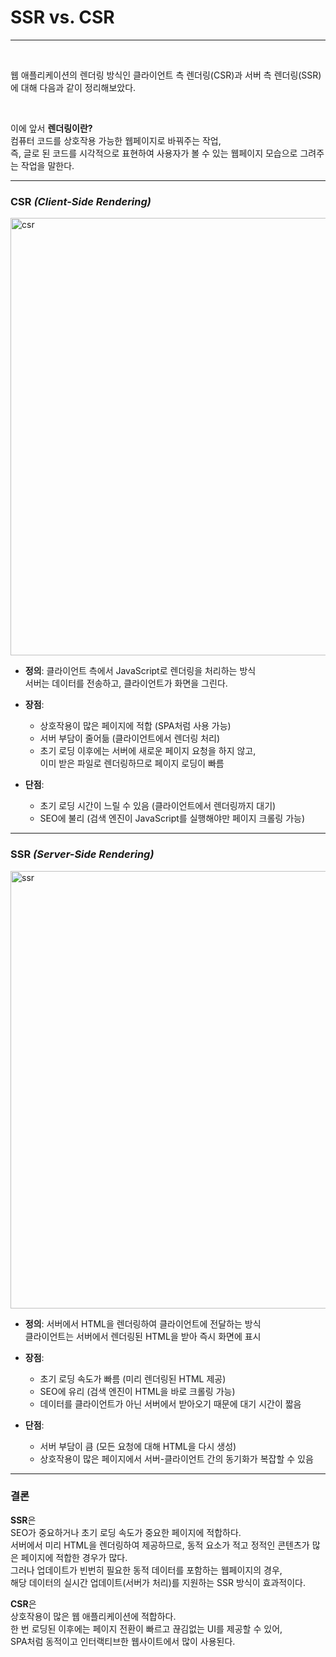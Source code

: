 # SSR vs. CSR

---

<br>

웹 애플리케이션의 렌더링 방식인 클라이언트 측 렌더링(CSR)과 서버 측 렌더링(SSR)에 대해 다음과 같이 정리해보았다.

<br>

이에 앞서 **렌더링이란?**  
컴퓨터 코드를 상호작용 가능한 웹페이지로 바꿔주는 작업,  
즉, 글로 된 코드를 시각적으로 표현하여 사용자가 볼 수 있는 웹페이지 모습으로 그려주는 작업을 말한다.

---

### **CSR** _(Client-Side Rendering)_

<img src="https://gist.github.com/user-attachments/assets/fca132e9-fef7-4940-bc93-0666d33b5637" alt="csr" width="700">

- **정의**: 클라이언트 측에서 JavaScript로 렌더링을 처리하는 방식  
   서버는 데이터를 전송하고, 클라이언트가 화면을 그린다.

- **장점**:

  - 상호작용이 많은 페이지에 적합 (SPA처럼 사용 가능)
  - 서버 부담이 줄어듦 (클라이언트에서 렌더링 처리)
  - 초기 로딩 이후에는 서버에 새로운 페이지 요청을 하지 않고,  
     이미 받은 파일로 렌더링하므로 페이지 로딩이 빠름

- **단점**:

  - 초기 로딩 시간이 느릴 수 있음 (클라이언트에서 렌더링까지 대기)
  - SEO에 불리 (검색 엔진이 JavaScript를 실행해야만 페이지 크롤링 가능)

---

### **SSR** _(Server-Side Rendering)_

<img src="https://gist.github.com/user-attachments/assets/c10900fe-12d9-4aee-a571-ce56170f145b" alt="ssr"  width="700">

- **정의**: 서버에서 HTML을 렌더링하여 클라이언트에 전달하는 방식  
   클라이언트는 서버에서 렌더링된 HTML을 받아 즉시 화면에 표시

- **장점**:

  - 초기 로딩 속도가 빠름 (미리 렌더링된 HTML 제공)
  - SEO에 유리 (검색 엔진이 HTML을 바로 크롤링 가능)
  - 데이터를 클라이언트가 아닌 서버에서 받아오기 때문에 대기 시간이 짧음

- **단점**:

  - 서버 부담이 큼 (모든 요청에 대해 HTML을 다시 생성)
  - 상호작용이 많은 페이지에서 서버-클라이언트 간의 동기화가 복잡할 수 있음

---

### 결론

**SSR**은  
SEO가 중요하거나 초기 로딩 속도가 중요한 페이지에 적합하다.  
서버에서 미리 HTML을 렌더링하여 제공하므로, 동적 요소가 적고 정적인 콘텐츠가 많은 페이지에 적합한 경우가 많다.  
그러나 업데이트가 빈번히 필요한 동적 데이터를 포함하는 웹페이지의 경우,  
해당 데이터의 실시간 업데이트(서버가 처리)를 지원하는 SSR 방식이 효과적이다.

**CSR**은  
상호작용이 많은 웹 애플리케이션에 적합하다.  
한 번 로딩된 이후에는 페이지 전환이 빠르고 끊김없는 UI를 제공할 수 있어,  
SPA처럼 동적이고 인터랙티브한 웹사이트에서 많이 사용된다.
